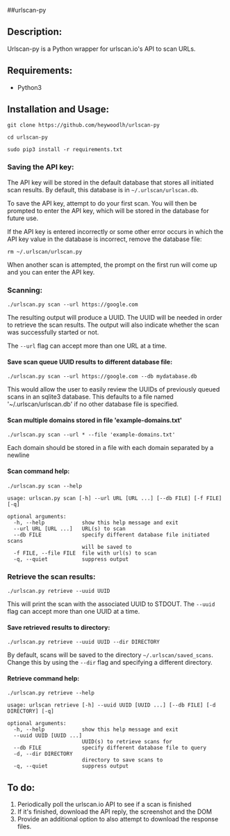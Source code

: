 ##urlscan-py

## Description:

Urlscan-py is a Python wrapper for urlscan.io's API to scan URLs.


## Requirements:

- Python3


## Installation and Usage:

`git clone https://github.com/heywoodlh/urlscan-py`

`cd urlscan-py`

`sudo pip3 install -r requirements.txt`

### Saving the API key:

The API key will be stored in the default database that stores all initiated scan results. By default, this database is in `~/.urlscan/urlscan.db`. 

To save the API key, attempt to do your first scan. You will then be prompted to enter the API key, which will be stored in the database for future use. 

If the API key is entered incorrectly or some other error occurs in which the API key value in the database is incorrect, remove the database file:

`rm ~/.urlscan/urlscan.py`

When another scan is attempted, the prompt on the first run will come up and you can enter the API key. 


### Scanning:

`./urlscan.py scan --url https://google.com`

The resulting output will produce a UUID. The UUID will be needed in order to retrieve the scan results. The output will also indicate whether the scan was successfully started or not.

The `--url` flag can accept more than one URL at a time.

#### Save scan queue UUID results to different database file:

`./urlscan.py scan --url https://google.com --db mydatabase.db`

This would allow the user to easily review the UUIDs of previously queued scans in an sqlite3 database. This defaults to a file named '~/.urlscan/urlscan.db' if no other database file is specified.

#### Scan multiple domains stored in file 'example-domains.txt'

`./urlscan.py scan --url * --file 'example-domains.txt'`

Each domain should be stored in a file with each domain separated by a newline

#### Scan command help:

```
./urlscan.py scan --help

usage: urlscan.py scan [-h] --url URL [URL ...] [--db FILE] [-f FILE] [-q]

optional arguments:
  -h, --help            show this help message and exit
  --url URL [URL ...]   URL(s) to scan
  --db FILE             specify different database file initiated scans 
                        will be saved to
  -f FILE, --file FILE  file with url(s) to scan
  -q, --quiet           suppress output

```



### Retrieve the scan results:

`./urlscan.py retrieve --uuid UUID`

This will print the scan with the associated UUID to STDOUT. The `--uuid` flag can accept more than one UUID at a time.

#### Save retrieved results to directory:

`./urlscan.py retrieve --uuid UUID --dir DIRECTORY`

By default, scans will be saved to the directory `~/.urlscan/saved_scans`. Change this by using the `--dir` flag and specifying a different directory.


#### Retrieve command help:

```
./urlscan.py retrieve --help

usage: urlscan retrieve [-h] --uuid UUID [UUID ...] [--db FILE] [-d DIRECTORY] [-q]

optional arguments:
  -h, --help            show this help message and exit
  --uuid UUID [UUID ...]
                        UUID(s) to retrieve scans for
  --db FILE             specify different database file to query
  -d, --dir DIRECTORY
                        directory to save scans to
  -q, --quiet           suppress output
```


## To do:

1. Periodically poll the urlscan.io API to see if a scan is finished
2. If it's finished, download the API reply, the screenshot and the DOM
3. Provide an additional option to also attempt to download the response files.
